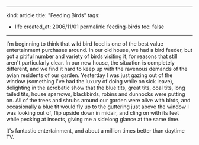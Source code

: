 -----
kind: article
title: "Feeding Birds"
tags:
- life
created_at: 2006/11/01
permalink: feeding-birds
toc: false
-----

<p>I'm beginning to think that wild bird food is one of the best value entertainment purchases around. In our old house, we had a bird feeder, but got a pitiful number and variety of birds visiting it, for reasons that still aren't particularly clear. In our new house, the situation is completely different, and we find it hard to keep up with the ravenous demands of the avian residents of our garden. Yesterday I was just gazing out of the window (something I've had the luxury of doing while on sick leave), delighting in the acrobatic show that the blue tits, great tits, coal tits, long tailed tits, house sparrows, blackbirds, robins and dunnocks were putting on. All of the trees and shrubs around our garden were alive with birds, and occasionally a blue tit would fly up to the guttering just above the window I was looking out of, flip upside down in midair, and cling on with its feet while pecking at insects, giving me a sidelong glance at the same time.</p>

<p>It's fantastic entertainment, and about a million times better than daytime TV.</p>



